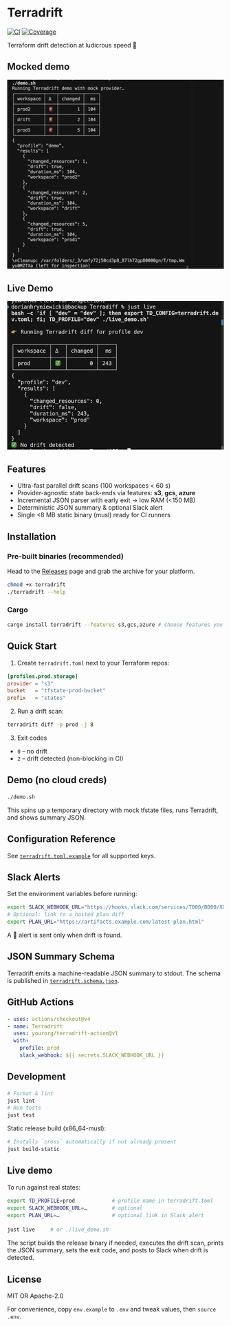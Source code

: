 # Terradrift

[![CI](https://github.com/mrdorianh/TerraDiff/actions/workflows/ci.yml/badge.svg)](https://github.com/mrdorianh/TerraDiff/actions/workflows/ci.yml)
[![Coverage](https://img.shields.io/badge/coverage-90%25-brightgreen)](#)

Terraform drift detection at ludicrous speed 🚀
## Mocked demo
![CLI table screenshot – demo](docs/table-demo.png)
## Live Demo
![CLI table screenshot – live](docs/table-live.png)

## Features
- Ultra-fast parallel drift scans (100 workspaces < 60 s)
- Provider-agnostic state back-ends via features: **s3**, **gcs**, **azure**
- Incremental JSON parser with early exit → low RAM (<150 MB)
- Deterministic JSON summary & optional Slack alert
- Single <8 MB static binary (musl) ready for CI runners

## Installation
### Pre-built binaries (recommended)
Head to the [Releases](https://github.com/mrorianh/TerraDiff/releases) page and grab the archive for your platform.

```bash
chmod +x terradrift
./terradrift --help
```

### Cargo
```bash
cargo install terradrift --features s3,gcs,azure # choose features you need
```

## Quick Start
1. Create `terradrift.toml` next to your Terraform repos:
```toml
[profiles.prod.storage]
provider = "s3"
bucket   = "tfstate-prod-bucket"
prefix   = "states"
```
2. Run a drift scan:
```bash
terradrift diff -p prod -j 8
```
3. Exit codes
- `0` – no drift
- `2` – drift detected (non-blocking in CI)

## Demo (no cloud creds)
```bash
./demo.sh
```
This spins up a temporary directory with mock tfstate files, runs Terradrift, and shows summary JSON.

## Configuration Reference
See [`terradrift.toml.example`](./terradrift.toml.example) for all supported keys.

## Slack Alerts
Set the environment variables before running:
```bash
export SLACK_WEBHOOK_URL="https://hooks.slack.com/services/T000/B000/XXX"
# Optional: link to a hosted plan diff
export PLAN_URL="https://artifacts.example.com/latest-plan.html"
```
A 🚨 alert is sent only when drift is found.

## JSON Summary Schema
Terradrift emits a machine-readable JSON summary to stdout. The schema is published in [`terradrift.schema.json`](./terradrift.schema.json).

## GitHub Actions
```yaml
- uses: actions/checkout@v4
- name: Terradrift
  uses: yourorg/terradrift-action@v1
  with:
    profile: prod
    slack_webhook: ${{ secrets.SLACK_WEBHOOK_URL }}
```

## Development
```bash
# Format & lint
just lint
# Run tests
just test
```

Static release build (x86_64-musl):
```bash
# Installs `cross` automatically if not already present
just build-static
```

## Live demo
To run against real states:
```bash
export TD_PROFILE=prod            # profile name in terradrift.toml
export SLACK_WEBHOOK_URL=…        # optional
export PLAN_URL=…                 # optional link in Slack alert

just live     # or ./live_demo.sh
```
The script builds the release binary if needed, executes the drift scan, prints the JSON summary, sets the exit code, and posts to Slack when drift is detected.

## License
MIT OR Apache-2.0

For convenience, copy `env.example` to `.env` and tweak values, then `source .env`.
